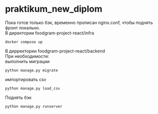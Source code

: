 # praktikum_new_diplom

Пока готов только бэк, временно прописан nginx.conf, чтобы поднять фронт локально.  
В директории foodgram-project-react/infra  
```
docker compose up
```
В дирректории foodgram-project-react/backend  
При необходимости:  
выполнить миграции 
```
python manage.py migrate
``` 
импортировать csv  
```
python manage.py load_csv
```
Поднять бэк  
```
python manage.py runserver
```